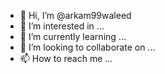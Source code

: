 - 👋 Hi, I’m @arkam99waleed
- 👀 I’m interested in ...
- 🌱 I’m currently learning ...
- 💞️ I’m looking to collaborate on ...
- 📫 How to reach me ...

<!---
arkam99waleed/arkam99waleed is a ✨ special ✨ repository because its `README.md` (this file) appears on your GitHub profile.
You can click the Preview link to take a look at your changes.
--->
